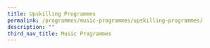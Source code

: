 ```yaml
---
title: Upskilling Programmes
permalink: /programmes/music-programmes/upskilling-programmes/
description: ""
third_nav_title: Music Programmes
---
```

